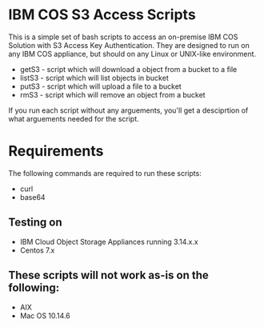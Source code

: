 # IBM COS S3 Access Scripts
This is a simple set of bash scripts to access an on-premise IBM COS Solution with S3 Access Key Authentication.  They are designed to run on any IBM COS appliance, but should on any Linux or UNIX-like environment.

* getS3 - script which will download a object from a bucket to a file
* listS3 - script which will list objects in bucket
* putS3 - script which will upload a file to a bucket
* rmS3 - script which will remove an object from a bucket

If you run each script without any arguements, you'll get a desciprtion of what arguements needed for the script.

# Requirements

The following commands are required to run these scripts:

* curl
* base64

## Testing on

* IBM Cloud Object Storage Appliances running 3.14.x.x
* Centos 7.x

## These scripts will not work as-is on the following:

* AIX
* Mac OS 10.14.6
